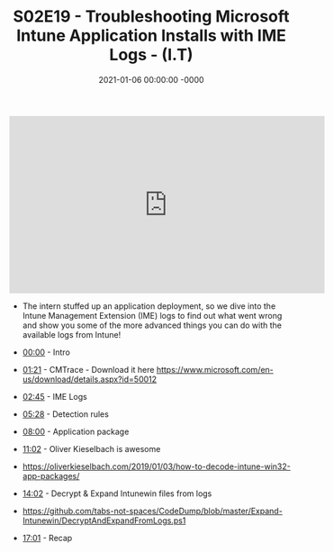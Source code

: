﻿---
layout: post
title: "S02E19 - Troubleshooting Microsoft Intune Application Installs with IME Logs - (I.T)"
date: 2021-01-06 00:00:00 -0000
categories:
---

<iframe loading="lazy" width="560" height="315" src="https://www.youtube.com/embed/CrsaoUeYv68" title="YouTube video player" frameborder="0" allow="accelerometer; autoplay; clipboard-write; encrypted-media; gyroscope; picture-in-picture" allowfullscreen></iframe>

 * The intern stuffed up an application deployment, so we dive into the Intune Management Extension (IME) logs to find out what went wrong and show you some of the more advanced things you can do with the available logs from Intune!

 * [00:00](https://www.youtube.com/watch?v=CrsaoUeYv68&t=0s) - Intro
 * [01:21](https://www.youtube.com/watch?v=CrsaoUeYv68&t=81s) - CMTrace - Download it here https://www.microsoft.com/en-us/download/details.aspx?id=50012
 * [02:45](https://www.youtube.com/watch?v=CrsaoUeYv68&t=165s) - IME Logs
 * [05:28](https://www.youtube.com/watch?v=CrsaoUeYv68&t=328s) - Detection rules
 * [08:00](https://www.youtube.com/watch?v=CrsaoUeYv68&t=480s) - Application package
 * [11:02](https://www.youtube.com/watch?v=CrsaoUeYv68&t=662s) - Oliver Kieselbach is awesome
- https://oliverkieselbach.com/2019/01/03/how-to-decode-intune-win32-app-packages/
 * [14:02](https://www.youtube.com/watch?v=CrsaoUeYv68&t=842s) - Decrypt & Expand Intunewin files from logs
- https://github.com/tabs-not-spaces/CodeDump/blob/master/Expand-Intunewin/DecryptAndExpandFromLogs.ps1
 * [17:01](https://www.youtube.com/watch?v=CrsaoUeYv68&t=1021s) - Recap

